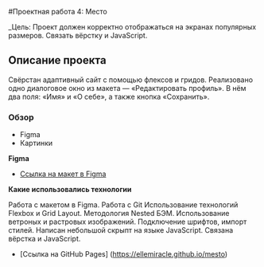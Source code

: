 #Проектная работа 4: Место

_Цель:  Проект должен корректно отображаться на экранах популярных размеров. Связать вёрстку и JavaScript.

## Описание проекта
Свёрстан адаптивный сайт с помощью флексов и гридов.
Реализовано одно диалоговое окно из макета — «Редактировать профиль». В нём два поля: «Имя» и «О себе», а также кнопка «Сохранить».

### Обзор
* Figma
* Картинки

**Figma**

* [Ссылка на макет в Figma](https://www.figma.com/file/2cn9N9jSkmxD84oJik7xL7/JavaScript.-Sprint-4?node-id=0%3A1)

**Какие использовались технологии**

Работа с макетом в Figma. 
Работа с Git
Использование технологий Flexbox и Grid Layout.
Методология Nested БЭМ. 
Использование ветроных и растровых изображений. 
Подключение шрифтов, импорт стилей.
Написан небольшой скрыпт на языке JavaScript.
Связана вёрстка и JavaScript.

* [Ссылка на GitHub Pages] (https://ellemiracle.github.io/mesto)

